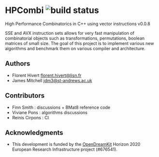 # HPCombi   ![build status](https://api.travis-ci.org/hivert/HPCombi.svg?branch=master)
High Performance Combinatorics in C++ using vector instructions v0.0.8

SSE and AVX instruction sets allows for very fast manipulation of
combinatorial objects such as transformations, permutations, boolean matrices
of small size. The goal of this project is to implement various new algorithms
and benchmark them on various compiler and architecture.

## Authors

- Florent Hivert <florent.hivert@lisn.fr>
- James Mitchell <jdm3@st-andrews.ac.uk>

## Contributors

- Finn Smith : discussions + BMat8 reference code
- Viviane Pons : algorithms discussions
- Reinis Cirpons : CI


## Acknowledgments

- This development is funded by the [OpenDreamKit](http://opendreamkit.org/)
  Horizon 2020 European Research Infrastructure project (#676541).
